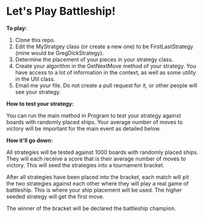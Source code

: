 Let's Play Battleship!
======================

<p><strong>To play:</strong></p>
<ol>
<li>Clone this repo.</li>
<li>Edit the MyStratgey class (or create a new one) to be FirstLastStrategy (mine would be GregDickStrategy).</li>
<li>Determine the placement of your pieces in your strategy class.</li>
<li>Create your algorithm in the GetNextMove method of your strategy. You have access to a lot of information in the context, as well as some utility in the Util class.</li>
<li>Email me your file. Do not create a pull request for it, or other people will see your strategy.</li>
</ol>

<p><strong>How to test your strategy:</strong><p>
<p>You can run the main method in Program to test your strategy against boards with randomly placed ships. Your average number of moves to victory will be important for the main event as detailed below.</p>

<p><strong>How it'll go down:</strong></p>
<p>All strategies will be tested against 1000 boards with randomly placed ships. They will each receive a score that is their average number of moves to victory. This will seed the strategies into a tournament bracket.</p>
<p>After all strategies have been placed into the bracket, each match will pit the two strategies against each other where they will play a real game of battleship. This is where your ship placement will be used. The higher seeded strategy will get the first move.</p>
<p>The winner of the bracket will be declared the battleship champion.</p>
